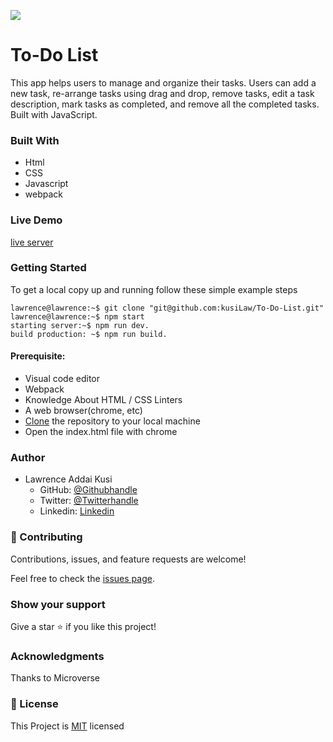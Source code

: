 
![](https://img.shields.io/badge/Microverse-blueviolet)

# To-Do List
This app helps users to manage and organize their tasks. Users can add a new task, re-arrange tasks using drag and drop, remove tasks, edit a task description, mark tasks as completed, and remove all the completed tasks. Built with JavaScript.

### Built With
- Html<br />
- CSS
- Javascript
- webpack

### Live Demo
[live server](https://kusilaw.github.io/To-Do-List/)

### Getting Started 
To get a local copy up and running follow these simple example steps

```console
lawrence@lawrence:~$ git clone "git@github.com:kusiLaw/To-Do-List.git"
lawrence@lawrence:~$ npm start
starting server:~$ npm run dev.
build production: ~$ npm run build.

```

#### Prerequisite:  
  - Visual code editor 
  - Webpack
  - Knowledge About HTML / CSS Linters
  - A web browser(chrome, etc)
  - [Clone](https://docs.github.com/en/desktop/contributing-and-collaborating-using-github-desktop/adding-and-cloning-repositories/cloning-and-forking-repositories-from-github-desktop ) the repository to your local machine
  - Open the index.html file with chrome


### Author
- Lawrence Addai Kusi
  - GitHub: [@Githubhandle](https://github.com/kusiLaw)
  - Twitter: [@Twitterhandle](https://twitter.com/kusilaw)
  - Linkedin: [Linkedin](https://www.linkedin.com/in/lawrence-kusi-55a662104)


### :handshake: Contributing
Contributions, issues, and feature requests are welcome! 

Feel free to check the [issues page](https://github.com/kusiLaw/portfolio/issues).

### Show your support
Give a star :star: if you like this project!


### Acknowledgments
Thanks to Microverse

### 📝 License
This Project is [MIT](https://opensource.org/licenses/MIT) licensed


